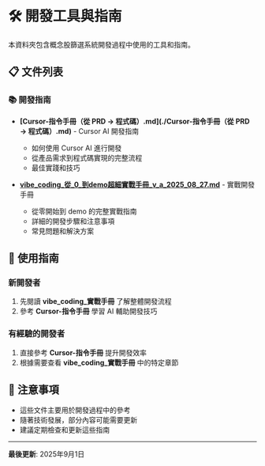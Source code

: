 # 🛠️ 開發工具與指南

本資料夾包含概念股篩選系統開發過程中使用的工具和指南。

## 📋 文件列表

### 📚 開發指南
- **[Cursor-指令手冊（從 PRD → 程式碼）.md](./Cursor-指令手冊（從 PRD → 程式碼）.md)** - Cursor AI 開發指南
  - 如何使用 Cursor AI 進行開發
  - 從產品需求到程式碼實現的完整流程
  - 最佳實踐和技巧

- **[vibe_coding_從_0_到demo超細實戰手冊_v_a_2025_08_27.md](./vibe_coding_從_0_到demo超細實戰手冊_v_a_2025_08_27.md)** - 實戰開發手冊
  - 從零開始到 demo 的完整實戰指南
  - 詳細的開發步驟和注意事項
  - 常見問題和解決方案

## 🎯 使用指南

### 新開發者
1. 先閱讀 **vibe_coding_實戰手冊** 了解整體開發流程
2. 參考 **Cursor-指令手冊** 學習 AI 輔助開發技巧

### 有經驗的開發者
1. 直接參考 **Cursor-指令手冊** 提升開發效率
2. 根據需要查看 **vibe_coding_實戰手冊** 中的特定章節

## 📝 注意事項

- 這些文件主要用於開發過程中的參考
- 隨著技術發展，部分內容可能需要更新
- 建議定期檢查和更新這些指南

---

**最後更新**: 2025年9月1日
